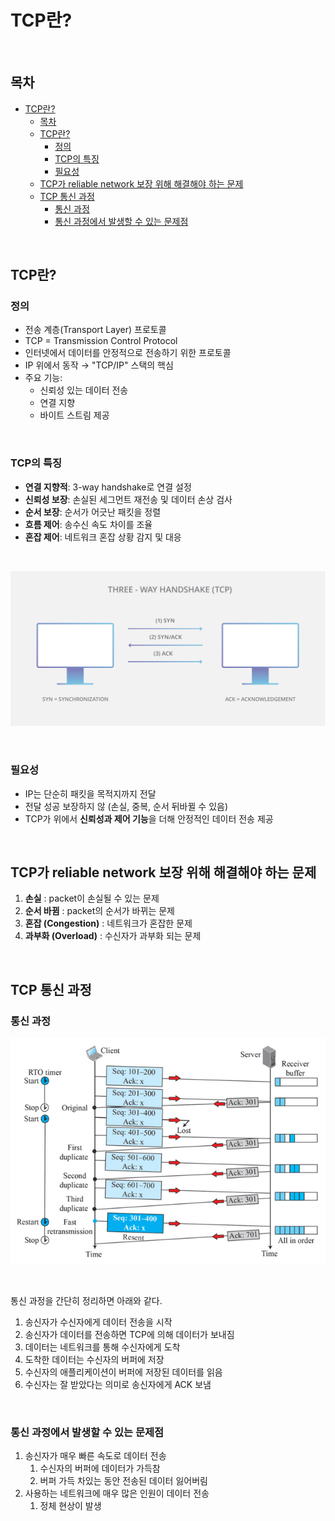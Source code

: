 # TCP란?

<br>

## 목차
- [TCP란?](#tcp란)
  - [목차](#목차)
  - [TCP란?](#tcp란-1)
    - [정의](#정의)
    - [TCP의 특징](#tcp의-특징)
    - [필요성](#필요성)
  - [TCP가 reliable network 보장 위해 해결해야 하는 문제](#tcp가-reliable-network-보장-위해-해결해야-하는-문제)
  - [TCP 통신 과정](#tcp-통신-과정)
    - [통신 과정](#통신-과정)
    - [통신 과정에서 발생할 수 있는 문제점](#통신-과정에서-발생할-수-있는-문제점)

<br>

## TCP란?

### 정의

- 전송 계층(Transport Layer) 프로토콜
- TCP = Transmission Control Protocol
- 인터넷에서 데이터를 안정적으로 전송하기 위한 프로토콜
- IP 위에서 동작 → "TCP/IP" 스택의 핵심
- 주요 기능:
    - 신뢰성 있는 데이터 전송
    - 연결 지향
    - 바이트 스트림 제공

<br>

### TCP의 특징

- **연결 지향적**: 3-way handshake로 연결 설정
- **신뢰성 보장**: 손실된 세그먼트 재전송 및 데이터 손상 검사
- **순서 보장**: 순서가 어긋난 패킷을 정렬
- **흐름 제어**: 송수신 속도 차이를 조율
- **혼잡 제어**: 네트워크 혼잡 상황 감지 및 대응

<br>

![image0.png](./img/image0.png)

<br>

### 필요성

- IP는 단순히 패킷을 목적지까지 전달
- 전달 성공 보장하지 않 (손실, 중복, 순서 뒤바뀔 수 있음)
- TCP가 위에서 **신뢰성과 제어 기능**을 더해 안정적인 데이터 전송 제공

<br>

## TCP가 reliable network 보장 위해 해결해야 하는 문제

1. **손실** : packet이 손실될 수 있는 문제
2. **순서 바뀜** : packet의 순서가 바뀌는 문제
3. **혼잡 (Congestion)** : 네트워크가 혼잡한 문제
4. **과부화 (Overload)** : 수신자가 과부화 되는 문제

<br>

## TCP 통신 과정

### 통신 과정

![image1.png](./img/image1.png)

<br>

통신 과정을 간단히 정리하면 아래와 같다. 

1. 송신자가 수신자에게 데이터 전송을 시작
2. 송신자가 데이터를 전송하면 TCP에 의해 데이터가 보내짐
3. 데이터는 네트워크를 통해 수신자에게 도착
4. 도착한 데이터는 수신자의 버퍼에 저장
5. 수신자의 애플리케이션이 버퍼에 저장된 데이터를 읽음
6. 수신자는 잘 받았다는 의미로 송신자에게 ACK 보냄

<br>

### 통신 과정에서 발생할 수 있는 문제점

1. 송신자가 매우 빠른 속도로 데이터 전송
    1. 수신자의 버퍼에 데이터가 가득참
    2. 버퍼 가득 차있는 동안 전송된 데이터 잃어버림
2. 사용하는 네트워크에 매우 많은 인원이 데이터 전송
    1. 정체 현상이 발생